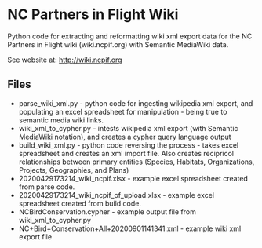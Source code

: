 # NC Partners in Flight Wiki
Python code for extracting and reformatting wiki xml export data for the NC Partners in Flight wiki (wiki.ncpif.org) with Semantic MediaWiki data.

See website at: http://wiki.ncpif.org

## Files
* parse_wiki_xml.py - python code for ingesting wikipedia xml export, and populating an excel spreadsheet for manipulation - being true to semantic media wiki links.
* wiki_xml_to_cypher.py - intests wikipedia xml export (with Semantic MediaWiki notation), and creates a cypher query language output
* build_wiki_xml.py - python code reversing the process - takes excel spreadsheet and creates an xml import file. Also creates recipricol relationships between primary entities (Species, Habitats, Organizations, Projects, Geographies, and Plans)
* 20200429173214_wiki_ncpif.xlsx - example excel spreadsheet created from parse code.
* 20200429173214_wiki_ncpif_of_upload.xlsx - example excel spreadsheet created from build code.
* NCBirdConservation.cypher - example output file from wiki_xml_to_cypher.py
* NC+Bird+Conservation+All+20200901141341.xml - example wiki xml export file
